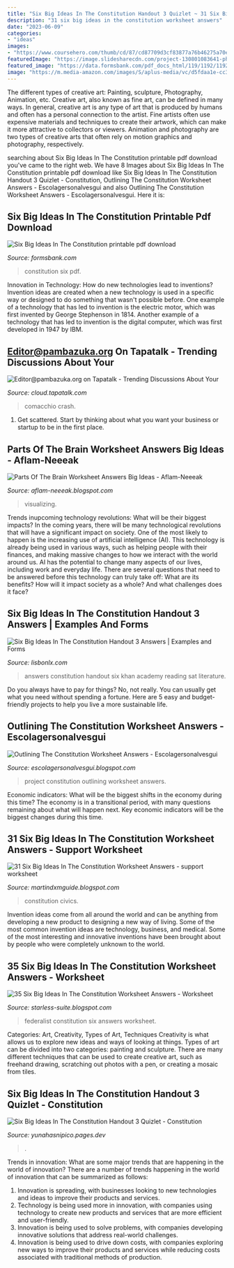 ```yaml
---
title: "Six Big Ideas In The Constitution Handout 3 Quizlet ~ 31 Six Big Ideas In The Constitution Worksheet Answers"
description: "31 six big ideas in the constitution worksheet answers"
date: "2023-06-09"
categories:
- "ideas"
images:
- "https://www.coursehero.com/thumb/cd/87/cd87709d3cf83877a76b46275a70e94b73cd6209_180.jpg"
featuredImage: "https://image.slidesharecdn.com/project-130801083641-phpapp02/95/project-39-638.jpg?cb=1375346335"
featured_image: "https://data.formsbank.com/pdf_docs_html/119/1192/119265/page_1_thumb_big.png"
image: "https://m.media-amazon.com/images/S/aplus-media/vc/d5fdaa1e-cc3b-4ded-a642-1de6c31b5be6.__CR1,0,2997,927_PT0_SX970_V1___.jpg"
---
```



The different types of creative art: Painting, sculpture, Photography, Animation, etc.
Creative art, also known as fine art, can be defined in many ways. In general, creative art is any type of art that is produced by humans and often has a personal connection to the artist. Fine artists often use expensive materials and techniques to create their artwork, which can make it more attractive to collectors or viewers. Animation and photography are two types of creative arts that often rely on motion graphics and photography, respectively.

	

		
searching about Six Big Ideas In The Constitution printable pdf download you've came to the right web. We have 8 Images about Six Big Ideas In The Constitution printable pdf download like Six Big Ideas In The Constitution Handout 3 Quizlet - Constitution, Outlining The Constitution Worksheet Answers - Escolagersonalvesgui and also Outlining The Constitution Worksheet Answers - Escolagersonalvesgui. Here it is:
		
    
## Six Big Ideas In The Constitution Printable Pdf Download

<img loading=lazy src="https://data.formsbank.com/pdf_docs_html/119/1192/119265/page_1_thumb_big.png" onerror="this.onerror=null;this.src='https://tse4.mm.bing.net/th?id=OIP.YuSAyvvpBw4k7H3ZrSHy3gHaKd&amp;pid=15.1';" alt="Six Big Ideas In The Constitution printable pdf download">

_Source: formsbank.com_

>constitution six pdf. 

	

Innovation in Technology: How do new technologies lead to inventions?
Invention ideas are created when a new technology is used in a specific way or designed to do something that wasn't possible before. One example of a technology that has led to invention is the electric motor, which was first invented by George Stephenson in 1814. Another example of a technology that has led to invention is the digital computer, which was first developed in 1947 by IBM.

    
## Editor@pambazuka.org On Tapatalk - Trending Discussions About Your

<img loading=lazy src="http://www.urban75.org/blog/images/comacchio-ferrera-italy-01.jpg" onerror="this.onerror=null;this.src='https://tse2.mm.bing.net/th?id=OIP.QVCn0XTW69gNgfXjI-toEQHaE6&amp;pid=15.1';" alt="Editor@pambazuka.org on Tapatalk - Trending Discussions About Your">

_Source: cloud.tapatalk.com_

>comacchio crash. 

	

1. Get scattered. Start by thinking about what you want your business or startup to be in the first place.

    
## Parts Of The Brain Worksheet Answers Big Ideas - Aflam-Neeeak

<img loading=lazy src="https://m.media-amazon.com/images/S/aplus-media/vc/d5fdaa1e-cc3b-4ded-a642-1de6c31b5be6.__CR1,0,2997,927_PT0_SX970_V1___.jpg" onerror="this.onerror=null;this.src='https://tse3.mm.bing.net/th?id=OIP.7UNCjKlfpDsj-fwnWnAlVQHaCS&amp;pid=15.1';" alt="Parts Of The Brain Worksheet Answers Big Ideas - Aflam-Neeeak">

_Source: aflam-neeeak.blogspot.com_

>visualizing. 

	

Trends inupcoming technology revolutions: What will be their biggest impacts?
In the coming years, there will be many technological revolutions that will have a significant impact on society. One of the most likely to happen is the increasing use of artificial intelligence (AI). This technology is already being used in various ways, such as helping people with their finances, and making massive changes to how we interact with the world around us. AI has the potential to change many aspects of our lives, including work and everyday life. There are several questions that need to be answered before this technology can truly take off: What are its benefits? How will it impact society as a whole? And what challenges does it face?

    
## Six Big Ideas In The Constitution Handout 3 Answers | Examples And Forms

<img loading=lazy src="https://cdn.kastatic.org/KA-youtube-converted/LxnX9-xUMvs.mp4/LxnX9-xUMvs.png" onerror="this.onerror=null;this.src='https://tse1.mm.bing.net/th?id=OIP.E9bnJIUIelsQOjbb2Oz0GQHaEM&amp;pid=15.1';" alt="Six Big Ideas In The Constitution Handout 3 Answers | Examples and Forms">

_Source: lisbonlx.com_

>answers constitution handout six khan academy reading sat literature. 

	

Do you always have to pay for things? No, not really. You can usually get what you need without spending a fortune. Here are 5 easy and budget-friendly projects to help you live a more sustainable life.

    
## Outlining The Constitution Worksheet Answers - Escolagersonalvesgui

<img loading=lazy src="https://image.slidesharecdn.com/project-130801083641-phpapp02/95/project-39-638.jpg?cb=1375346335" onerror="this.onerror=null;this.src='https://tse4.mm.bing.net/th?id=OIP.BvlxjoFE6juYRMH_xA_zyAHaJl&amp;pid=15.1';" alt="Outlining The Constitution Worksheet Answers - Escolagersonalvesgui">

_Source: escolagersonalvesgui.blogspot.com_

>project constitution outlining worksheet answers. 

	

Economic indicators: What will be the biggest shifts in the economy during this time?
The economy is in a transitional period, with many questions remaining about what will happen next. Key economic indicators will be the biggest changes during this time.

    
## 31 Six Big Ideas In The Constitution Worksheet Answers - Support Worksheet

<img loading=lazy src="https://cdn.civicsrenewalnetwork.org/wp-content/uploads/2016/02/Constitution1200x1200_0-1.jpg" onerror="this.onerror=null;this.src='https://tse4.mm.bing.net/th?id=OIP.8Sj7MULsxeIks4ExSJS8dQAAAA&amp;pid=15.1';" alt="31 Six Big Ideas In The Constitution Worksheet Answers - support worksheet">

_Source: martindxmguide.blogspot.com_

>constitution civics. 

	

Invention ideas come from all around the world and can be anything from developing a new product to designing a new way of living. Some of the most common invention ideas are technology, business, and medical. Some of the most interesting and innovative inventions have been brought about by people who were completely unknown to the world.

    
## 35 Six Big Ideas In The Constitution Worksheet Answers - Worksheet

<img loading=lazy src="https://www.coursehero.com/thumb/f8/3a/f83ae0710679ba10a5b3d9d41ae9a08bc7d35df1_180.jpg" onerror="this.onerror=null;this.src='https://tse3.mm.bing.net/th?id=OIP.Q9LXToHERBuIbtiEfKq_FQAAAA&amp;pid=15.1';" alt="35 Six Big Ideas In The Constitution Worksheet Answers - Worksheet">

_Source: starless-suite.blogspot.com_

>federalist constitution six answers worksheet. 

	

Categories: Art, Creativity, Types of Art, Techniques
Creativity is what allows us to explore new ideas and ways of looking at things. Types of art can be divided into two categories: painting and sculpture. There are many different techniques that can be used to create creative art, such as freehand drawing, scratching out photos with a pen, or creating a mosaic from tiles.

    
## Six Big Ideas In The Constitution Handout 3 Quizlet - Constitution

<img loading=lazy src="https://www.coursehero.com/thumb/cd/87/cd87709d3cf83877a76b46275a70e94b73cd6209_180.jpg" onerror="this.onerror=null;this.src='https://tse4.mm.bing.net/th?id=OIP.58X_eCddGCVbNj4NqN2yBAC0Dq&amp;pid=15.1';" alt="Six Big Ideas In The Constitution Handout 3 Quizlet - Constitution">

_Source: yunahasnipico.pages.dev_

>. 

	

Trends in innovation: What are some major trends that are happening in the world of innovation?
There are a number of trends happening in the world of innovation that can be summarized as follows: 
1. Innovation is spreading, with businesses looking to new technologies and ideas to improve their products and services. 
2. Technology is being used more in innovation, with companies using technology to create new products and services that are more efficient and user-friendly. 
3. Innovation is being used to solve problems, with companies developing innovative solutions that address real-world challenges. 
4. Innovation is being used to drive down costs, with companies exploring new ways to improve their products and services while reducing costs associated with traditional methods of production.

